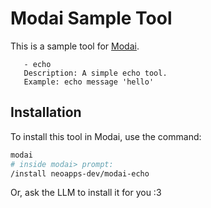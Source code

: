# Modai Sample Tool
This is a sample tool for [Modai](https://github.com/neoapps-dev/Modai).

```
   - echo
   Description: A simple echo tool.
   Example: echo message 'hello'   
```

## Installation
To install this tool in Modai, use the command:
```sh
modai
# inside modai> prompt:
/install neoapps-dev/modai-echo
```

Or, ask the LLM to install it for you :3
